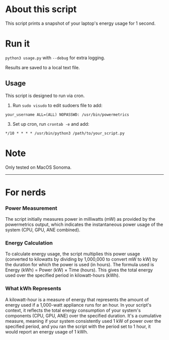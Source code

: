 # About this script
This script prints a snapshot of your laptop's energy usage for 1 second.

# Run it
`python3 usage.py` with `--debug` for extra logging.

Results are saved to a local text file.

## Usage
This script is designed to run via cron.

1. Run `sudo visudo` to edit sudoers file to add:
```
your_username ALL=(ALL) NOPASSWD: /usr/bin/powermetrics
```
3. Set up cron, run `crontab -e` and add:
```
*/10 * * * * /usr/bin/python3 /path/to/your_script.py
```

# Note
Only tested on MacOS Sonoma.

---

# For nerds
### Power Measurement
The script initially measures power in milliwatts (mW) as provided by the powermetrics output, which indicates the instantaneous power usage of the system (CPU, GPU, ANE combined).

### Energy Calculation
To calculate energy usage, the script multiplies this power usage (converted to kilowatts by dividing by 1,000,000 to convert mW to kW) by the duration for which the power is used (in hours). The formula used is Energy (kWh) = Power (kW) × Time (hours). This gives the total energy used over the specified period in kilowatt-hours (kWh).

### What kWh Represents
A kilowatt-hour is a measure of energy that represents the amount of energy used if a 1,000-watt appliance runs for an hour. In your script's context, it reflects the total energy consumption of your system's components (CPU, GPU, ANE) over the specified duration. It's a cumulative measure, meaning if your system consistently used 1 kW of power over the specified period, and you ran the script with the period set to 1 hour, it would report an energy usage of 1 kWh.
